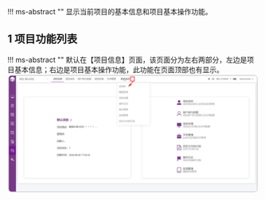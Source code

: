 !!! ms-abstract ""
    显示当前项目的基本信息和项目基本操作功能。

## 1 项目功能列表
!!! ms-abstract ""
    默认在【项目信息】页面，该页面分为左右两部分，左边是项目基本信息；右边是项目基本操作功能，此功能在页面顶部也有显示。
![!项目设置](../../img/project_management/项目功能列表.png)
